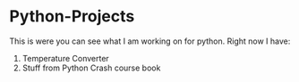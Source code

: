 # Python-Projects
This is were you can see what I am working on for python.
Right now I have:
1. Temperature Converter
2. Stuff from Python Crash course book
